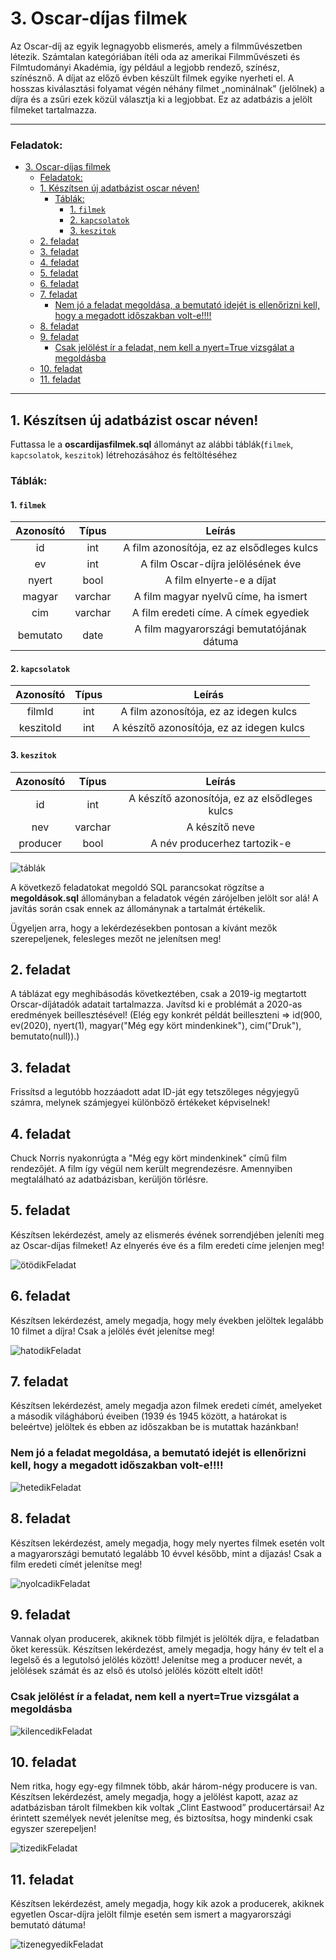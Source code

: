 # 3. Oscar-díjas filmek 

Az Oscar-díj az egyik legnagyobb elismerés, amely a filmművészetben létezik. Számtalan
kategóriában ítéli oda az amerikai Filmművészeti és Filmtudományi Akadémia, így például a
legjobb rendező, színész, színésznő. A díjat az előző évben készült filmek egyike nyerheti el.
A hosszas kiválasztási folyamat végén néhány filmet „nominálnak” (jelölnek) a díjra és a zsűri
ezek közül választja ki a legjobbat. Ez az adatbázis a jelölt filmeket tartalmazza. 

---
### Feladatok:
- [3. Oscar-díjas filmek](#3-oscar-díjas-filmek)
    - [Feladatok:](#feladatok)
  - [1. Készítsen új adatbázist oscar néven!](#1-készítsen-új-adatbázist-oscar-néven)
    - [Táblák:](#táblák)
      - [1. `filmek`](#1-filmek)
      - [2. `kapcsolatok`](#2-kapcsolatok)
      - [3. `keszitok`](#3-keszitok)
  - [2. feladat](#2-feladat)
  - [3. feladat](#3-feladat)
  - [4. feladat](#4-feladat)
  - [5. feladat](#5-feladat)
  - [6. feladat](#6-feladat)
  - [7. feladat](#7-feladat)
    - [Nem jó a feladat megoldása, a bemutató idejét is ellenőrizni kell, hogy a megadott időszakban volt-e!!!!](#nem-jó-a-feladat-megoldása-a-bemutató-idejét-is-ellenőrizni-kell-hogy-a-megadott-időszakban-volt-e)
  - [8. feladat](#8-feladat)
  - [9. feladat](#9-feladat)
    - [Csak jelölést ír a feladat, nem kell a nyert=True vizsgálat a megoldásba](#csak-jelölést-ír-a-feladat-nem-kell-a-nyerttrue-vizsgálat-a-megoldásba)
  - [10. feladat](#10-feladat)
  - [11. feladat](#11-feladat)


---
## 1. Készítsen új adatbázist oscar néven!

Futtassa le a **oscardijasfilmek.sql** állományt az alábbi táblák(`filmek`, `kapcsolatok`, `keszitok`) létrehozásához és feltöltéséhez

### Táblák:
#### 1. `filmek`

| Azonosító | Típus   | Leírás                                    |
| :-------: | :-----: | :----:                                    |
| id        | int     | A film azonosítója, ez az elsődleges kulcs|
| ev        | int     | A film Oscar-díjra jelölésének éve        |
| nyert     | bool    | A film elnyerte-e a díjat                 |
| magyar    | varchar | A film magyar nyelvű címe, ha ismert      |
| cim       | varchar | A film eredeti címe. A címek egyediek     |
| bemutato  | date    | A film magyarországi bemutatójának dátuma |

#### 2. `kapcsolatok`

| Azonosító | Típus | Leírás                                    |
| :-------: | :---: | :----:                                    |
| filmId    | int   | A film azonosítója, ez az idegen kulcs    |
| keszitoId | int   | A készítő azonosítója, ez az idegen kulcs |

#### 3. `keszitok`

| Azonosító | Típus   | Leírás                                        |
| :-------: | :-----: | :----:                                        |
| id        | int     | A készítő azonosítója, ez az elsődleges kulcs |
| nev       | varchar | A készítő neve                                |
| producer  | bool    | A név producerhez tartozik-e                  |

![táblák](kepek/oscardijabra_javitott.png)

A következő feladatokat megoldó SQL parancsokat rögzítse a **megoldások.sql** állományban a feladatok végén zárójelben jelölt sor alá! A javítás során csak ennek az állománynak a tartalmát értékelik.

Ügyeljen arra, hogy a lekérdezésekben pontosan a kívánt mezők szerepeljenek, felesleges mezőt ne jelenítsen meg!

## 2. feladat
A táblázat egy meghibásodás következtében, csak a 2019-ig megtartott Orscar-díjátadók adatait tartalmazza. Javítsd ki e problémát a 2020-as eredmények beillesztésével! (Elég egy konkrét példát beilleszteni => id(900, ev(2020), nyert(1), magyar("Még egy kört mindenkinek"), cim("Druk"), bemutato(null)).)



## 3. feladat
Frissítsd a legutóbb hozzáadott adat ID-ját egy tetszőleges négyjegyű számra, melynek számjegyei különböző értékeket képviselnek!


## 4. feladat
Chuck Norris nyakonrúgta a "Még egy kört mindenkinek" című film rendezőjét. A film így végül nem került megrendezésre. Amennyiben megtalálható az adatbázisban, kerüljön törlésre.


## 5. feladat
Készítsen lekérdezést, amely az elismerés évének sorrendjében jeleníti meg az Oscar-díjas
filmeket! Az elnyerés éve és a film eredeti címe jelenjen meg!

![ötödikFeladat](kepek/otodikFeladat.png)

## 6. feladat
Készítsen lekérdezést, amely megadja, hogy mely években jelöltek legalább 10 filmet a díjra! Csak a jelölés évét jelenítse meg!

![hatodikFeladat](kepek/hatodikFeladat.png)

## 7. feladat
Készítsen lekérdezést, amely megadja azon filmek eredeti címét, amelyeket a második világháború éveiben (1939 és 1945 között, a határokat is beleértve) jelöltek és ebben az időszakban be is mutattak hazánkban!
### Nem jó a feladat megoldása, a bemutató idejét is ellenőrizni kell, hogy a megadott időszakban volt-e!!!!

![hetedikFeladat](kepek/hetedikFeladat.png)

## 8. feladat
Készítsen lekérdezést, amely megadja, hogy mely nyertes filmek esetén volt a magyarországi bemutató legalább 10 évvel később, mint a díjazás! Csak a film eredeti címét jelenítse meg!

![nyolcadikFeladat](kepek/nyolcadikFeladat.png)

## 9. feladat
Vannak olyan producerek, akiknek több filmjét is jelölték díjra, e feladatban őket keressük. Készítsen lekérdezést, amely megadja, hogy hány év telt el a legelső és a legutolsó jelölés között! Jelenítse meg a producer nevét, a jelölések számát és az első és utolsó jelölés között eltelt időt!
### Csak jelölést ír a feladat, nem kell a nyert=True vizsgálat a megoldásba

![kilencedikFeladat](kepek/kilencedikFeladat.png)

## 10. feladat
Nem ritka, hogy egy-egy filmnek több, akár három-négy producere is van. Készítsen lekérdezést, amely megadja, hogy a jelölést kapott, azaz az adatbázisban tárolt filmekben kik voltak „Clint Eastwood” producertársai! Az érintett személyek nevét jelenítse meg, és biztosítsa, hogy mindenki csak egyszer szerepeljen!

![tizedikFeladat](kepek/tizedikFeladat.png)

## 11. feladat
Készítsen lekérdezést, amely megadja, hogy kik azok a producerek, akiknek egyetlen Oscar-díjra jelölt filmje esetén sem ismert a magyarországi bemutató dátuma!

![tizenegyedikFeladat](kepek/tizenegyedikFeladat.png)
